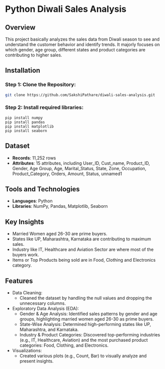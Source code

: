 # Python Diwali Sales Analysis

## Overview
This project basically analyzes the sales data from Diwali season to see and understand the customer behavior and identify trends. It majorly focuses on which gender, age group, different states and product categories are contributing to higher sales.

## Installation
### Step 1: Clone the Repository:
```bash
git clone https://github.com/SakshiPathare/diwali-sales-analysis.git
```
### Step 2: Install required libraries:
```
pip install numpy
pip install pandas
pip install matplotlib
pip install seaborn
```

## Dataset
- **Records**: 11,252 rows
- **Attributes**: 15 attributes, including User_ID, Cust_name, Product_ID, Gender, Age Group, Age, Marital_Status, State, Zone, Occupation, Product_Category, Orders, Amount, Status, unnamed1

## Tools and Technologies
- **Languages**: Python
- **Libraries**: NumPy, Pandas, Matplotlib, Seaborn

## Key Insights
- Married Women aged 26-30 are prime buyers.
- States like UP, Maharashtra, Karnataka are contributing to maximum sales.
- Industry like IT, Healthcare and Aviation Sector are where most of the buyers work.
- Items or Top Products being sold are in Food, Clothing and Electronics category.

## Features
- Data Cleaning:
    - Cleaned the dataset by handling the null values and dropping the unnecessary columns.
- Exploratory Data Analysis (EDA):
  - Gender & Age Analysis: Identified sales patterns by gender and age groups, highlighting married women aged 26-30 as prime buyers.
  - State-Wise Analysis: Determined high-performing states like UP, Maharashtra, and Karnataka.
  - Industry & Product Categories: Discovered top-performing industries (e.g., IT, Healthcare, Aviation) and the most purchased product categories: Food, Clothing, and Electronics.
- Visualizations:
  - Created various plots (e.g., Count, Bar) to visually analyze and present insights.
